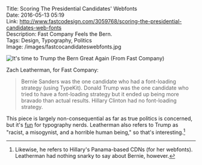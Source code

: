 Title: Scoring The Presidential Candidates' Webfonts  
Date: 2016-05-13 05:19  
Link: http://www.fastcodesign.com/3059768/scoring-the-presidential-candidates-web-fonts  
Description: Fast Company Feels the Bern.  
Tags: Design, Typography, Politics  
Image: /images/fastcocandidateswebfonts.jpg  

![It's time to Trump the Bern Great Again (From Fast Company)][1]

Zach Leatherman, for Fast Company:

> Bernie Sanders was the one candidate who had a font-loading strategy (using TypeKit). Donald Trump was the one candidate who tried to have a font-loading strategy but it ended up being more bravado than actual results. Hillary Clinton had no font-loading strategy.

This piece is largely non-consequential as far as true politics is concerned, but it's [fun][2] for typography nerds. Leatherman also refers to Trump as "racist, a misogynist, and a horrible human being," so that's interesting.[^1]

[^1]: Likewise, he refers to Hillary's Panama-based CDNs (for her webfonts). Leatherman had nothing snarky to say about Bernie, however.

[1]: /images/fastcocandidateswebfonts.jpg "Montage of the three candidates' campaign imagery put together by Fast Company"
[2]: /2015/10/21/bernie-sanders-2016 "My linked post examining Bernie's 2016 presidential candidacy website"